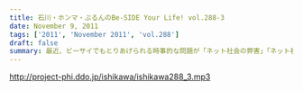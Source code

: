 ```yaml
---
title: 石川・ホンマ・ぶるんのBe-SIDE Your Life! vol.288-3
date: November 9, 2011
tags: ['2011', 'November 2011', 'vol.288']
draft: false
summary: 最近、ビーサイでもとりあげられる時事的な問題が「ネット社会の弊害」「ネット社会の闇」について。今回もまさにその弊害の現場を目の当たりにした日大商学部学園祭だったのでした。本編以上にディープな出来事が・・・NAMAE
---
```


http://project-phi.ddo.jp/ishikawa/ishikawa288_3.mp3